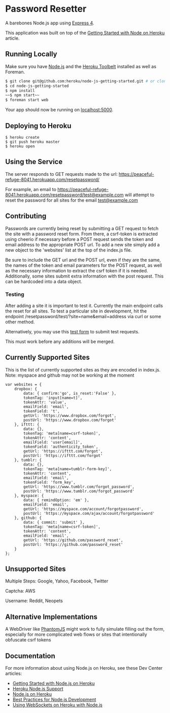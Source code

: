 # Password Resetter

A barebones Node.js app using [Express 4](http://expressjs.com/).

This application was built on top of the [Getting Started with Node on Heroku](https://devcenter.heroku.com/articles/getting-started-with-nodejs) article.

## Running Locally

Make sure you have [Node.js](http://nodejs.org/) and the [Heroku Toolbelt](https://toolbelt.heroku.com/) installed as well as Foreman. 

```sh
$ git clone git@github.com:heroku/node-js-getting-started.git # or clone your own fork
$ cd node-js-getting-started
$ npm install
~~$ npm start~~
$ foreman start web
```

Your app should now be running on [localhost:5000](http://localhost:5000/).

## Deploying to Heroku

```
$ heroku create
$ git push heroku master
$ heroku open
```

## Using the Service

The server responds to GET requests made to the url: https://peaceful-refuge-8041.herokuapp.com/resetpassword/

For example, an email to https://peaceful-refuge-8041.herokuapp.com/resetpassword/test@example.com will attempt to reset the password for all sites for the email test@example.com

## Contributing

Passwords are currently being reset by submitting a GET request to fetch the site with a password reset form. From there, a csrf-token is extracted using cheerio if necessary before a POST request sends the token and email address to the appropriate POST url. To add a new site simply add a new object to the 'websites' list at the top of the index.js file.

Be sure to include the GET url and the POST url, even if they are the same, the names of the token and email parameters for the POST request, as well as the necessary information to extract the csrf token if it is needed. Additionally, some sites submit extra information with the post request. This can be hardcoded into a data object.

### Testing

After adding a site it is important to test it. Currently the main endpoint calls the reset for all sites. To test a particular site in development, hit the endpoint /resetpassword/test/?site=name&email=address via curl or some other method.

Alternatively, you may use this [test form](http://localhost:4000/testresetpasswords/) to submit test requests.

This must work before any additions will be merged.

## Currently Supported Sites

This is the list of currently supported sites as they are encoded in index.js. Note: myspace and github may not be working at the moment

```
var websites = {
	dropbox: {
		data: { confirm:'go', is_reset:'False' },
		tokenTag: 'input[name=t]',
		tokenAttr: 'value',
		emailField: 'email',
		tokenField: 't',
		getUrl: 'https://www.dropbox.com/forgot',
		postUrl: 'https://www.dropbox.com/forgot' 
	}, ifttt: {
		data: {},
		tokenTag: 'meta[name=csrf-token]',
		tokenAttr: 'content',
		emailField: 'user[email]',
		tokenField: 'authenticity_token',
		getUrl: 'https://ifttt.com/forgot',
		postUrl: 'https://ifttt.com/forgot'
	}, tumblr: {
		data: {},
		tokenTag: 'meta[name=tumblr-form-key]',
		tokenAttr: 'content',
		emailField: 'email',
		tokenField: 'form_key',
		getUrl: 'https://www.tumblr.com/forgot_password',
		postUrl: 'https://www.tumblr.com/forgot_password'
	}, myspace: {
		data: { remindOption: 'em' },
		emailField: 'email',
		getUrl: 'https://myspace.com/account/forgotpassword',
		postUrl: 'https://myspace.com/ajax/account/forgotpassword'
	}, github: {
		data: { commit: 'submit' },
		tokenTag: 'meta[name=csrf-token]',
		tokenAttr: 'content',
		emailField: 'email',
		getUrl: 'https://github.com/password_reset',
		postUrl: 'https://github.com/password_reset'
	}
};
```

## Unsupported Sites

Multiple Steps:
Google, Yahoo, Facebook, Twitter

Captcha:
AWS

Username:
Reddit, Neopets

## Alternative Implementations

A WebDriver like [PhantomJS](http://phantomjs.org/related-projects.html) might work to fully simulate filling out the form, especially for more complicated web flows or sites that intentionally obfuscate csrf tokens

## Documentation

For more information about using Node.js on Heroku, see these Dev Center articles:

- [Getting Started with Node.js on Heroku](https://devcenter.heroku.com/articles/getting-started-with-nodejs)
- [Heroku Node.js Support](https://devcenter.heroku.com/articles/nodejs-support)
- [Node.js on Heroku](https://devcenter.heroku.com/categories/nodejs)
- [Best Practices for Node.js Development](https://devcenter.heroku.com/articles/node-best-practices)
- [Using WebSockets on Heroku with Node.js](https://devcenter.heroku.com/articles/node-websockets)
